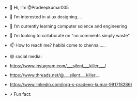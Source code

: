 - 👋 Hi, I’m @Pradeepkumar005
- 👀 I’m interested in ui ux designing....
- 🌱 I’m currently learning computer science and engineering
- 💞️ I’m looking to collaborate on "no comments simply waste"
- 📫 How to reach me? habibi come to chennai.....
- 😄 social media:
- https://www.instagram.com/___silent___killer___/
- https://www.threads.net/@___silent___killer__
- https://www.linkedin.com/in/g-s-pradeep-kumar-991718286/
  
- ⚡ Fun fact: 

<!---
Pradeepkumar005/Pradeepkumar005 is a ✨ special ✨ repository because its `README.md` (this file) appears on your GitHub profile.
You can click the Preview link to take a look at your changes.
--->
